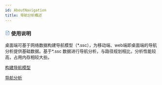 ```yaml
---
id: AboutNavigation
title: 导航分析概述
---
```

### ![](../../img/read.gif) 使用说明

桌面端可基于网络数据构建导航模型（*.ssc），为移动端、web端即桌面端的导航分析提供基础数据。基于\*.ssc 数据进行导航分析，与路径规划相比，分析性能较高，占用内存相较大些。

[构建导航模型](BuildNavigationMode.html)

[导航分析](NavigationAnalyst.html)

